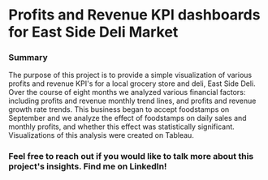 # Profits and Revenue KPI dashboards for East Side Deli Market

### Summary
The purpose of this project is to provide a simple visualization of various profits and revenue KPI's for a local grocery store and deli, East Side Deli.
Over the course of eight months we analyzed various financial factors: including profits and revenue monthly trend lines, and profits and revenue growth rate trends. 
This business began to accept foodstamps on September and we analyze the effect of foodstamps on daily sales and monthly profits, and whether this effect was statistically significant. 
Visualizations of this analysis were created on Tableau.

### Feel free to reach out if you would like to talk more about this project's insights. Find me on LinkedIn!
